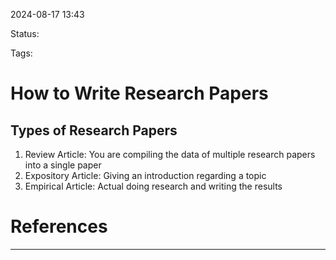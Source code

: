 
2024-08-17 13:43


Status: 

Tags:

# How to Write Research Papers

## Types of Research Papers

1. Review Article: You are compiling the data of multiple research papers into a single paper
2. Expository Article: Giving an introduction regarding a topic
3. Empirical Article: Actual doing research and writing the results

# References
---


	